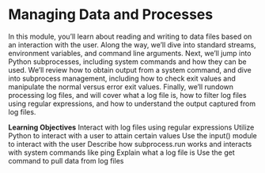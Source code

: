# Managing Data and Processes

In this module, you’ll learn about reading and writing to data files based on an interaction with the user. Along the way, we’ll dive into standard streams, environment variables, and command line arguments. Next, we’ll jump into Python subprocesses, including system commands and how they can be used. We’ll review how to obtain output from a system command, and dive into subprocess management, including how to check exit values and manipulate the normal versus error exit values. Finally, we’ll rundown processing log files, and will cover what a log file is, how to filter log files using regular expressions, and how to understand the output captured from log files.

**Learning Objectives**
Interact with log files using regular expressions
Utilize Python to interact with a user to attain certain values
Use the input() module to interact with the user
Describe how subprocess.run works and interacts with system commands like ping
Explain what a log file is
Use the get command to pull data from log files
